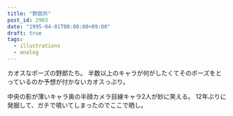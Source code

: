 ```yaml
---
title: "野郎共"
post_id: 2903
date: "1995-04-01T00:00:00+09:00"
draft: true
tags:
  - illustrations
  - analog
---
```



カオスなポーズの野郎たち。
半数以上のキャラが何がしたくてそのポーズをとっているのか予想が付かないカオスっぷり。

中央の影が薄いキャラ奥の半顔カメラ目線キャラ2人が妙に笑える。
12年ぶりに発掘して、ガチで噴いてしまったのでここで晒し。
